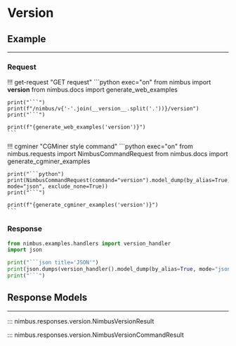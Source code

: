 # Version

## Example
---

### Request
!!! get-request "GET request"
    ```python exec="on"
    from nimbus import __version__
    from nimbus.docs import generate_web_examples

    print("```")
    print(f"/nimbus/v{'-'.join(__version__.split('.'))}/version")
    print("```")

    print(f"{generate_web_examples('version')}")
    ```


!!! cgminer "CGMiner style command"
    ```python exec="on"
    from nimbus.requests import NimbusCommandRequest
    from nimbus.docs import generate_cgminer_examples


    print("```python")
    print(NimbusCommandRequest(command="version").model_dump(by_alias=True, mode="json", exclude_none=True))
    print("```")

    print(f"{generate_cgminer_examples('version')}")
    ```

### Response
```python exec="on"
from nimbus.examples.handlers import version_handler
import json

print("```json title='JSON'")
print(json.dumps(version_handler().model_dump(by_alias=True, mode="json"), indent=4))
print("```")
```


## Response Models
---

::: nimbus.responses.version.NimbusVersionResult

::: nimbus.responses.version.NimbusVersionCommandResult
